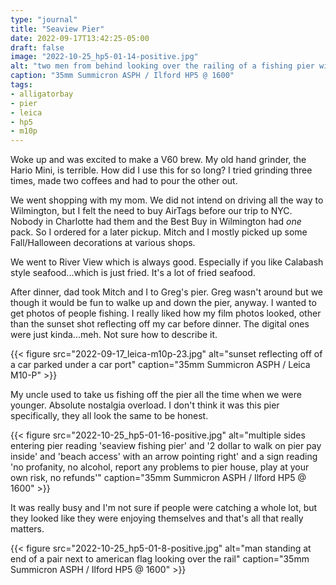 ```yaml
---
type: "journal"
title: "Seaview Pier"
date: 2022-09-17T13:42:25-05:00
draft: false
image: "2022-10-25_hp5-01-14-positive.jpg"
alt: "two men from behind looking over the railing of a fishing pier with various equipment around them"
caption: "35mm Summicron ASPH / Ilford HP5 @ 1600"
tags:
- alligatorbay
- pier
- leica
- hp5
- m10p
---
```


Woke up and was excited to make a V60 brew. My old hand grinder, the Hario Mini, is terrible. How did I use this for so long? I tried grinding three times, made two coffees and had to pour the other out. 

We went shopping with my mom. We did not intend on driving all the way to Wilmington, but I felt the need to buy AirTags before our trip to NYC. Nobody in Charlotte had them and the Best Buy in Wilmington had _one_ pack. So I ordered for a later pickup. Mitch and I mostly picked up some Fall/Halloween decorations at various shops.

We went to River View which is always good. Especially if you like Calabash style seafood...which is just fried. It's a lot of fried seafood.

After dinner, dad took Mitch and I to Greg's pier. Greg wasn't around but we though it would be fun to walke up and down the pier, anyway. I wanted to get photos of people fishing. I really liked how my film photos looked, other than the sunset shot reflecting off my car before dinner. The digital ones were just kinda...meh. Not sure how to describe it.

{{< figure src="2022-09-17_leica-m10p-23.jpg" alt="sunset reflecting off of a car parked under a car port" caption="35mm Summicron ASPH / Leica M10-P" >}}

My uncle used to take us fishing off the pier all the time when we were younger. Absolute nostalgia overload. I don't think it was this pier specifically, they all look the same to be honest. 

{{< figure src="2022-10-25_hp5-01-16-positive.jpg" alt="multiple sides entering pier reading 'seaview fishing pier' and '2 dollar to walk on pier pay inside' and 'beach access' with an arrow pointing right' and a sign reading 'no profanity, no alcohol, report any problems to pier house, play at your own risk, no refunds'" caption="35mm Summicron ASPH / Ilford HP5 @ 1600" >}}

It was really busy and I'm not sure if people were catching a whole lot, but they looked like they were enjoying themselves and that's all that really matters.

{{< figure src="2022-10-25_hp5-01-8-positive.jpg" alt="man standing at end of a pair next to american flag looking over the rail" caption="35mm Summicron ASPH / Ilford HP5 @ 1600" >}}
